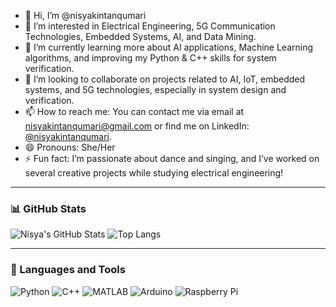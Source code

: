 - 👋 Hi, I’m @nisyakintanqumari
- 👀 I’m interested in Electrical Engineering, 5G Communication Technologies, Embedded Systems, AI, and Data Mining.
- 🌱 I’m currently learning more about AI applications, Machine Learning algorithms, and improving my Python & C++ skills for system verification.
- 💞️ I’m looking to collaborate on projects related to AI, IoT, embedded systems, and 5G technologies, especially in system design and verification.
- 📫 How to reach me: You can contact me via email at [nisyakintanqumari@gmail.com](mailto:nisyakintanqumari@gmail.com) or find me on LinkedIn: [@nisyakintanqumari](https://www.linkedin.com/in/nisyakintanqumari).
- 😄 Pronouns: She/Her
- ⚡ Fun fact: I’m passionate about dance and singing, and I’ve worked on several creative projects while studying electrical engineering!

<!---
nisyakintanqumari/nisyakintanqumari is a ✨ special ✨ repository because its `README.md` (this file) appears on your GitHub profile.
You can click the Preview link to take a look at your changes.
--->

---

### 📊 GitHub Stats

![Nisya's GitHub Stats](https://github-readme-stats.vercel.app/api?username=nisyakintanqumari&show_icons=true&theme=tokyonight)
![Top Langs](https://github-readme-stats.vercel.app/api/top-langs/?username=nisyakintanqumari&layout=compact&theme=tokyonight)

---

### 🧰 Languages and Tools
![Python](https://img.shields.io/badge/Python-3776AB?style=for-the-badge&logo=python&logoColor=white)
![C++](https://img.shields.io/badge/C++-00599C?style=for-the-badge&logo=c%2b%2b&logoColor=white)
![MATLAB](https://img.shields.io/badge/MATLAB-0076A8?style=for-the-badge&logo=mathworks&logoColor=white)
![Arduino](https://img.shields.io/badge/Arduino-00979D?style=for-the-badge&logo=arduino&logoColor=white)
![Raspberry Pi](https://img.shields.io/badge/Raspberry%20Pi-A22846?style=for-the-badge&logo=raspberrypi&logoColor=white)
